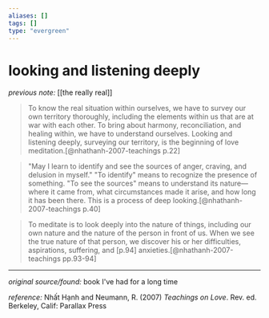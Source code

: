```yaml
---
aliases: []
tags: []
type: "evergreen"
---
```


# looking and listening deeply

_previous note:_ [[the really real]]

> To know the real situation within ourselves, we have to survey our own territory thoroughly, including the elements within us that are at war with each other. To bring about harmony, reconciliation, and healing within, we have to understand ourselves. Looking and listening deeply, surveying our territory, is the beginning of love meditation.[@nhathanh-2007-teachings p.22] 

> "May I learn to identify and see the sources of anger, craving, and delusion in myself." "To identify" means to recognize the presence of something. "To see the sources" means to understand its nature—where it came from, what circumstances made it arise, and how long it has been there. This is a process of deep looking.[@nhathanh-2007-teachings p.40] 

> To meditate is to look deeply into the nature of things, including our own nature and the nature of the person in front of us. When we see the true nature of that person, we discover his or her difficulties, aspirations, suffering, and [p.94] anxieties.[@nhathanh-2007-teachings pp.93-94]

---

_original source/found:_ book I've had for a long time

_reference:_ Nhất Hạnh and Neumann, R. (2007) _Teachings on Love_. Rev. ed. Berkeley, Calif: Parallax Press



